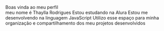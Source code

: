 Boas vinda ao meu perfil    
meu nome é Thaylla Rodrigues
Estou estudando na Alura
Estou me desenvolvendo na linguagem JavaScript
Utilizo esse espaço para minha organização e compartilhamento dos meu projetos desenvolvidos
